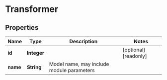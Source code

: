 

# Transformer


## Properties

Name | Type | Description | Notes
------------ | ------------- | ------------- | -------------
**id** | **Integer** |  |  [optional] [readonly]
**name** | **String** | Model name, may include module parameters | 



